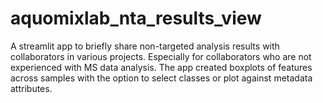 # aquomixlab_nta_results_view
A streamlit app to briefly share non-targeted analysis results with collaborators in various projects. Especially for collaborators who are not experienced with MS data analysis. The app created boxplots of features across samples with the option to select classes or plot against metadata attributes.
